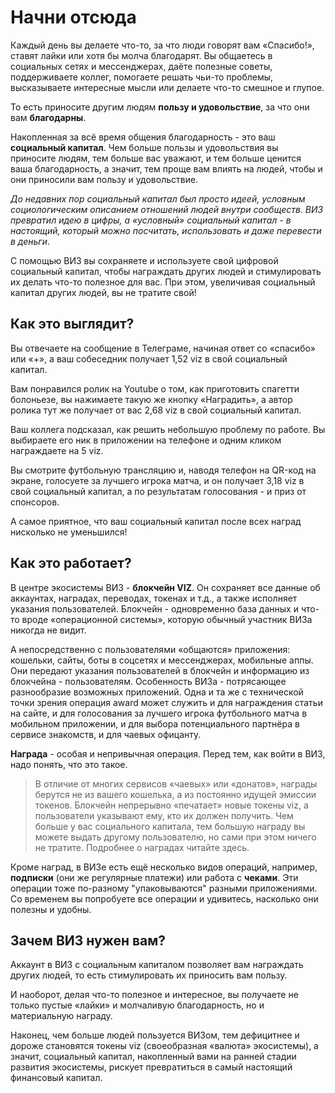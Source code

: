# Начни отсюда

Каждый день вы делаете что-то, за что люди говорят вам «Спасибо!», ставят лайки или хотя бы молча благодарят. Вы общаетесь в социальных сетях и мессенджерах, даёте полезные советы, поддерживаете коллег, помогаете решать чьи-то проблемы, высказываете интересные мысли или делаете что-то смешное и глупое.

То есть приносите другим людям **пользу и удовольствие**, за что они вам **благодарны**.

Накопленная за всё время общения благодарность - это ваш **социальный капитал**. Чем больше пользы и удовольствия вы приносите людям, тем больше вас уважают, и тем больше ценится ваша благодарность, а значит, тем проще вам влиять на людей, чтобы и они приносили вам пользу и удовольствие.

_До недавних пор социальный капитал был просто идеей, условным социологическим описанием отношений людей внутри сообществ. ВИЗ превратил идею в цифры, а «условный» социальный капитал - в настоящий, который можно посчитать, использовать и даже перевести в деньги_.

С помощью ВИЗ вы сохраняете и используете свой цифровой социальный капитал, чтобы награждать других людей и стимулировать их делать что-то полезное для вас. При этом, увеличивая социальный капитал других людей, вы не тратите свой!

## Как это выглядит?

Вы отвечаете на сообщение в Телеграме, начиная ответ со «спасибо» или «+», а ваш собеседник получает 1,52 viz в свой социальный капитал.

Вам понравился ролик на Youtube о том, как приготовить спагетти болоньезе, вы нажимаете такую же кнопку «Наградить», а автор ролика тут же получает от вас 2,68 viz в свой социальный капитал.

Ваш коллега подсказал, как решить небольшую проблему по работе. Вы выбираете его ник в приложении на телефоне и одним кликом награждаете на 5 viz.

Вы смотрите футбольную трансляцию и, наводя телефон на QR-код на экране, голосуете за лучшего игрока матча, и он получает 3,18 viz в свой социальный капитал, а по результатам голосования - и приз от спонсоров.

А самое приятное, что ваш социальный капитал после всех наград нисколько не уменьшился!

## Как это работает?

В центре экосистемы ВИЗ - **блокчейн VIZ**. Он сохраняет все данные об аккаунтах, наградах, переводах, токенах и т.д., а также исполняет указания пользователей. Блокчейн - одновременно база данных и что-то вроде «операционной системы», которую обычный участник ВИЗа никогда не видит.

А непосредственно с пользователями «общаются» приложения: кошельки, сайты, боты в соцсетях и мессенджерах, мобильные аппы. Они передают указания пользователей в блокчейн и информацию из блокчейна - пользователям. Особенность ВИЗа - потрясающее разнообразие возможных приложений. Одна и та же с технической точки зрения операция award может служить и для награждения статьи на сайте, и для голосования за лучшего игрока футбольного матча в мобильном приложении, и для выбора потенциального партнёра в сервисе знакомств, и для чаевых офицанту.

**Награда** - особая и непривычная операция. Перед тем, как войти в ВИЗ, надо понять, что это такое.

> В отличие от многих сервисов «чаевых» или «донатов», награды берутся не из вашего кошелька, а из постоянно идущей эмиссии токенов. Блокчейн непрерывно «печатает» новые токены viz, а пользователи указывают ему, кто их должен получить. Чем больше у вас социального капитала, тем большую награду вы можете выдать другому пользователю, но сами при этом ничего не тратите. Подробнее о наградах читайте здесь.

Кроме наград, в ВИЗе есть ещё несколько видов операций, например, **подписки** \(они же регулярные платежи\) или работа с **чеками**. Эти операции тоже по-разному "упаковываются" разными приложениями. Со временем вы попробуете все операции и удивитесь, насколько они полезны и удобны.

## Зачем ВИЗ нужен вам?

Аккаунт в ВИЗ с социальным капиталом позволяет вам награждать других людей, то есть стимулировать их приносить вам пользу. 

И наоборот, делая что-то полезное и интересное, вы получаете не только пустые «лайки» и молчаливую благодарность, но и материальную награду. 

Наконец, чем больше людей пользуется ВИЗом, тем дефицитнее и дороже становятся токены viz \(своеобразная «валюта» экосистемы\), а значит, социальный капитал, накопленный вами на ранней стадии развития экосистемы, рискует превратиться в самый настоящий финансовый капитал.
